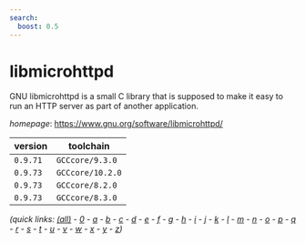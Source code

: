 ```yaml
---
search:
  boost: 0.5
---
```

# libmicrohttpd

GNU libmicrohttpd is a small C library that is supposed to make it easy to run  an HTTP server as part of another application.

*homepage*: <https://www.gnu.org/software/libmicrohttpd/>

version | toolchain
--------|----------
``0.9.71`` | ``GCCcore/9.3.0``
``0.9.73`` | ``GCCcore/10.2.0``
``0.9.73`` | ``GCCcore/8.2.0``
``0.9.73`` | ``GCCcore/8.3.0``


*(quick links: [(all)](../index.md) - [0](../0/index.md) - [a](../a/index.md) - [b](../b/index.md) - [c](../c/index.md) - [d](../d/index.md) - [e](../e/index.md) - [f](../f/index.md) - [g](../g/index.md) - [h](../h/index.md) - [i](../i/index.md) - [j](../j/index.md) - [k](../k/index.md) - [l](../l/index.md) - [m](../m/index.md) - [n](../n/index.md) - [o](../o/index.md) - [p](../p/index.md) - [q](../q/index.md) - [r](../r/index.md) - [s](../s/index.md) - [t](../t/index.md) - [u](../u/index.md) - [v](../v/index.md) - [w](../w/index.md) - [x](../x/index.md) - [y](../y/index.md) - [z](../z/index.md))*

